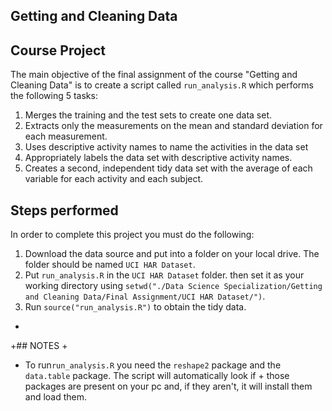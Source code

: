 ## Getting and Cleaning Data
 
## Course Project
 
 The main objective of the final assignment of the course "Getting and Cleaning Data" is to create a script called ```run_analysis.R``` which performs the following 5 tasks:
 
 1. Merges the training and the test sets to create one data set.
 2. Extracts only the measurements on the mean and standard deviation for each measurement.
 3. Uses descriptive activity names to name the activities in the data set
 4. Appropriately labels the data set with descriptive activity names.
 5. Creates a second, independent tidy data set with the average of each variable for each activity and each subject.
 
 ## Steps performed
 
  In order to complete this project you must do the following:

  1. Download the data source and put into a folder on your local drive. The folder should be named ```UCI HAR Dataset```.
  2. Put ```run_analysis.R``` in the ```UCI HAR Dataset``` folder. then set it as your working directory using ```setwd("./Data Science Specialization/Getting and Cleaning Data/Final Assignment/UCI HAR Dataset/")```.
  3. Run ```source("run_analysis.R")``` to obtain the tidy data.
 +
 +## NOTES
 +
 + To run```run_analysis.R``` you need the ```reshape2``` package and the ```data.table``` package. The script will automatically look if + those packages are present on your pc and, if they aren't, it will install them and load them. 
